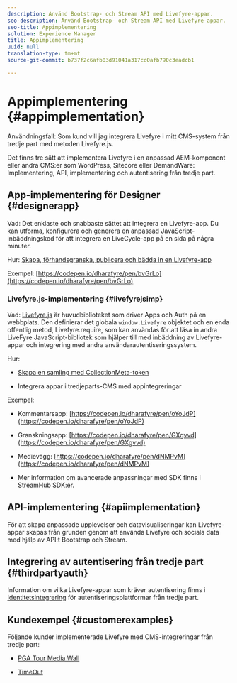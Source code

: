 ```yaml
---
description: Använd Bootstrap- och Stream API med Livefyre-appar.
seo-description: Använd Bootstrap- och Stream API med Livefyre-appar.
seo-title: Appimplementering
solution: Experience Manager
title: Appimplementering
uuid: null
translation-type: tm+mt
source-git-commit: b737f2c6afb03d91041a317cc0afb790c3eadcb1

---
```


# Appimplementering {#appimplementation}

Användningsfall: Som kund vill jag integrera Livefyre i mitt CMS-system från tredje part med metoden Livefyre.js.

Det finns tre sätt att implementera Livefyre i en anpassad AEM-komponent eller andra CMS:er som WordPress, Sitecore eller DemandWare: Implementering, API, implementering och autentisering från tredje part.

## App-implementering för Designer {#designerapp}

Vad: Det enklaste och snabbaste sättet att integrera en Livefyre-app. Du kan utforma, konfigurera och generera en anpassad JavaScript-inbäddningskod för att integrera en LiveCycle-app på en sida på några minuter.

Hur: [Skapa, förhandsgranska, publicera och bädda in en Livefyre-app](/help/using/c-about-apps/c-create-an-app.md)

Exempel: [https://codepen.io/dharafyre/pen/bvGrLo](https://codepen.io/dharafyre/pen/bvGrLo)

### Livefyre.js-implementering {#livefyrejsimp}

Vad: [Livefyre.js](/help/implementation/c-livefyre.js.md) är huvudbiblioteket som driver Apps och Auth på en webbplats. Den definierar det globala `window.Livefyre` objektet och en enda offentlig metod, Livefyre.require, som kan användas för att läsa in andra LiveFyre JavaScript-bibliotek som hjälper till med inbäddning av Livefyre-appar och integrering med andra användarautentiseringssystem.

Hur:

* [Skapa en samling med CollectionMeta-token](/help/implementation/t-create-a-collectionmeta-token.md)

* Integrera appar i tredjeparts-CMS med appintegreringar

Exempel:

* Kommentarsapp: [https://codepen.io/dharafyre/pen/oYoJdP](https://codepen.io/dharafyre/pen/oYoJdP)

* Granskningsapp: [https://codepen.io/dharafyre/pen/GXgvvd](https://codepen.io/dharafyre/pen/GXgvvd)

* Medievägg: [https://codepen.io/dharafyre/pen/dNMPvM](https://codepen.io/dharafyre/pen/dNMPvM)

* Mer information om avancerade anpassningar med SDK finns i StreamHub SDK:er.

## API-implementering {#apiimplementation}

För att skapa anpassade upplevelser och datavisualiseringar kan Livefyre-appar skapas från grunden genom att använda Livefyre och sociala data med hjälp av API:t Bootstrap och Stream.

## Integrering av autentisering från tredje part {#thirdpartyauth}

Information om vilka Livefyre-appar som kräver autentisering finns i [Identitetsintegrering](/help/implementation/t-about-identity-integration/t-about-identity-integration.md) för autentiseringsplattformar från tredje part.

## Kundexempel {#customerexamples}

Följande kunder implementerade Livefyre med CMS-integreringar från tredje part:

* [PGA Tour Media Wall](https://www.pgatour.com/social-hub.html)

* [TimeOut](https://www.timeout.com/london/restaurants/forest-bar-kitchen#tab_panel_3)
